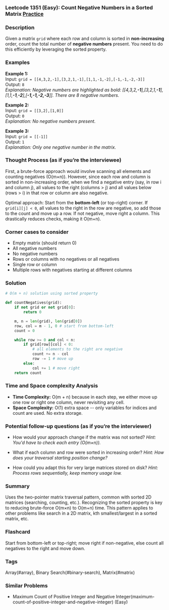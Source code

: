 ### Leetcode 1351 (Easy): Count Negative Numbers in a Sorted Matrix [Practice](https://leetcode.com/problems/count-negative-numbers-in-a-sorted-matrix)

### Description  
Given a matrix `grid` where each row and column is sorted in **non-increasing** order, count the total number of **negative numbers** present. You need to do this efficiently by leveraging the sorted property.

### Examples  

**Example 1:**  
Input: `grid = [[4,3,2,-1],[3,2,1,-1],[1,1,-1,-2],[-1,-1,-2,-3]]`  
Output: `8`  
*Explanation: Negative numbers are highlighted as bold: [[4,3,2,**-1**],[3,2,1,**-1**],[1,1,**-1**,**-2**],[**-1,-1,-2,-3**]]. There are 8 negative numbers.*

**Example 2:**  
Input: `grid = [[3,2],[1,0]]`  
Output: `0`  
*Explanation: No negative numbers present.*

**Example 3:**  
Input: `grid = [[-1]]`  
Output: `1`  
*Explanation: Only one negative number in the matrix.*


### Thought Process (as if you’re the interviewee)  
First, a brute-force approach would involve scanning all elements and counting negatives (O(m×n)). However, since each row and column is sorted in non-increasing order, when we find a negative entry (say, in row i and column j), all values to the right (columns > j) and all values below (rows > i) in that row or column are also negative.

Optimal approach: Start from the **bottom-left** (or top-right) corner. If `grid[i][j] < 0`, all values to the right in the row are negative, so add those to the count and move up a row. If not negative, move right a column. This drastically reduces checks, making it O(m+n).

### Corner cases to consider  
- Empty matrix (should return 0)
- All negative numbers
- No negative numbers
- Rows or columns with no negatives or all negatives
- Single row or column
- Multiple rows with negatives starting at different columns


### Solution

```python
# O(m + n) solution using sorted property

def countNegatives(grid):
    if not grid or not grid[0]:
        return 0

    m, n = len(grid), len(grid[0])
    row, col = m - 1, 0 # start from bottom-left
    count = 0

    while row >= 0 and col < n:
        if grid[row][col] < 0:
            # all elements to the right are negative
            count += n - col
            row -= 1 # move up
        else:
            col += 1 # move right
    return count
```

### Time and Space complexity Analysis  

- **Time Complexity:** O(m + n) because in each step, we either move up one row or right one column, never revisiting any cell.
- **Space Complexity:** O(1) extra space -- only variables for indices and count are used. No extra storage.


### Potential follow-up questions (as if you’re the interviewer)  

- How would your approach change if the matrix was not sorted?
  *Hint: You'd have to check each entry (O(m×n)).*

- What if each column and row were sorted in increasing order?
  *Hint: How does your traversal starting position change?*

- How could you adapt this for very large matrices stored on disk?
  *Hint: Process rows sequentially, keep memory usage low.*

### Summary
Uses the two-pointer matrix traversal pattern, common with sorted 2D matrices (searching, counting, etc.). Recognizing the sorted property is key to reducing brute-force O(m×n) to O(m+n) time. This pattern applies to other problems like search in a 2D matrix, kth smallest/largest in a sorted matrix, etc.


### Flashcard
Start from bottom-left or top-right; move right if non-negative, else count all negatives to the right and move down.

### Tags
Array(#array), Binary Search(#binary-search), Matrix(#matrix)

### Similar Problems
- Maximum Count of Positive Integer and Negative Integer(maximum-count-of-positive-integer-and-negative-integer) (Easy)